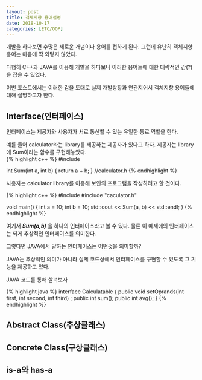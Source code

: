 ```yaml
---
layout: post
title: 객체지향 용어설명 
date: 2018-10-17
categories: [ETC/OOP]
---
```


개발을 하다보면 수많은 새로운 개념이나 용어를 접하게 된다. 그런데 유난히 객체지향 용어는 마음에 딱 와닿지 않았다.  

다행히 C++과 JAVA를 이용해 개발을 하다보니 이러한 용어들에 대한 대략적인 감(?)을 잡을 수 있었다. 

이번 포스트에서는 이러한 감을 토대로 실제 개발상황과 연관지어서 객체지향 용어들에 대해 설명하고자 한다. 

## Interface(인터페이스)
인터페이스는 제공자와 사용자가 서로 통신할 수 있는 유일한 통로 역할을 한다.

예를 들어 calculator라는 library를 제공하는 제공자가 있다고 하자. 제공자는 library에 Sum이라는 함수를 구현해놓았다.   
{% highlight c++ %}
#include <iostream>

int Sum(int a, int b) {
 return a + b;
}
//calculator.h
{% endhighlight %}

사용자는 calculator library를 이용해 보인의 프로그램을 작성하려고 할 것이다. 

{% highlight c++ %}
#include <iostream>
#include "caculator.h"

void main() {
 int a = 10;
 int b = 10;
 std::cout << Sum(a, b) << std::endl;
}
{% endhighlight %}

여기서 ***Sum(a,b)*** 을 하나의 인터페이스라고 볼 수 있다. 물론 이 예제에의 인터페이스는 되게 추상적인 인터페이스를 의미한다.

그렇다면 JAVA에서 말하는 인터페이스는 어떤것을 의미할까? 

JAVA는 추상적인 의미가 아니라 실제 코드상에서 인터페이스를 구현할 수 있도록 그 기능을 제공하고 있다.

JAVA 코드를 통해 살펴보자

{% highlight java %}
interface Calculatable {
    public void setOprands(int first, int second, int third) ;
    public int sum(); 
    public int avg();
}
{% endhighlight %}




## Abstract Class(추상클래스)

## Concrete Class(구상클래스)

## is-a와 has-a

